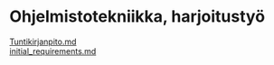 # Ohjelmistotekniikka, harjoitustyö

[Tuntikirjanpito.md](https://github.com/JuusoVe/ot-harjoitustyo/blob/master/tuntikirjanpito.md) <br>
[initial_requirements.md](https://github.com/JuusoVe/ot-harjoitustyo/blob/master/documentation/initial_requirements.md)
